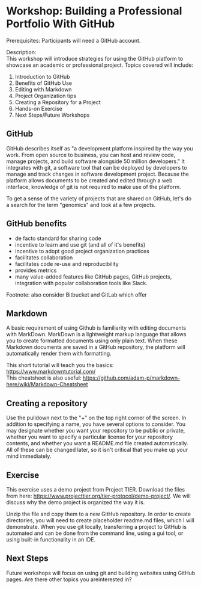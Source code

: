 # Workshop: Building a Professional Portfolio With GitHub
Prerequisites:
Participants will need a GitHub account.  

Description:  
This workshop will introduce strategies for using the GitHub platform to showcase an academic or professional project. Topics covered will include:

1. Introduction to GitHub
2. Benefits of GitHub Use
2. Editing with Markdown
3. Project Organization tips
4. Creating a Repository for a Project
4. Hands-on Exercise
5. Next Steps/Future Workshops

## GitHub
GitHub describes itself as "a development platform inspired by the way you work. From open source to business, you can host and review code, manage projects, and build software alongside 50 million developers." It integrates with git, a software tool that can be deployed by developers to manage and track changes in software development project. Because the platform allows documents to be created and edited through a web interface, knowledge of git is not required to make use of the platform.  
  
To get a sense of the variety of projects that are shared on GitHub, let's do a search for the term "genomics" and look at a few projects. 

## GitHub benefits
- de facto standard for sharing code
- incentive to learn and use git (and all of it's benefits)
- incentive to adopt good project organization practices
- facilitates collaboration
- facilitates code re-use and reproducibility
- provides metrics
- many value-added features like GitHub pages, GitHub projects, integration with popular collaboration tools like Slack. 

Footnote: also consider Bitbucket and GitLab which offer 

## Markdown
A basic requirement of using Github is familiarity with editing documents with MarkDown.
MarkDown is a lightweight markup language that allows you to create formatted documents using only plain text.
When these Markdown documents are saved in a GitHub repository, the platform will automatically render them with formatting.

This short tutorial will teach you the basics: https://www.markdowntutorial.com/  
This cheatsheet is also useful: https://github.com/adam-p/markdown-here/wiki/Markdown-Cheatsheet

## Creating a repository
Use the pulldown next to the "+" on the top right corner of the screen. In addition to specifying a name, you have several options to consider. You may designate whether you want your repository to be public or private, whether you want to specify a particular license for your repository contents, and whether you want a README.md file created automatically. All of these can be changed later, so it isn't critical that you make up your mind immediately. 

## Exercise
This exercise uses a demo project from Project TIER. Download the files from here: https://www.projecttier.org/tier-protocol/demo-project/. We will discuss why the demo project is organized the way it is.

Unzip the file and copy them to a new GitHub repository. In order to create directories, you will need to create placeholder readme.md files, which I will demonstrate. When you use git locally, transferring a project to GitHub is automated and can be done from the command line, using a gui tool, or using built-in functionality in an IDE.

## Next Steps
Future workshops will focus on using git and building websites using GitHub pages. Are there other topics you areinterested in?
